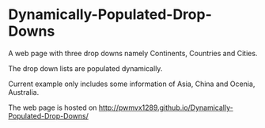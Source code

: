 # Dynamically-Populated-Drop-Downs

A web page with three drop downs namely Continents, Countries and Cities.

The drop down lists are populated dynamically.

Current example only includes some information of Asia, China and Ocenia, Australia.

The web page is hosted on http://pwmvx1289.github.io/Dynamically-Populated-Drop-Downs/
